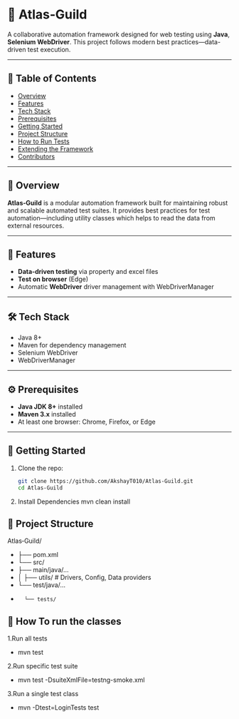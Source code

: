 # 🏰 Atlas‑Guild

A collaborative automation framework designed for web testing using **Java**, **Selenium WebDriver**. This project follows modern best practices—data-driven test execution.

---

## 🔹 Table of Contents

- [Overview](#overview)  
- [Features](#features)  
- [Tech Stack](#tech-stack)  
- [Prerequisites](#prerequisites)  
- [Getting Started](#getting-started)  
- [Project Structure](#project-structure)  
- [How to Run Tests](#how-to-run-tests)  
- [Extending the Framework](#extending-the-framework)  
- [Contributors](#contributors)  

---

## 🧭 Overview

**Atlas‑Guild** is a modular automation framework built for maintaining robust and scalable automated test suites. It provides best practices for test automation—including utility classes which helps to read the data from external resources.

---

## 🚀 Features

- **Data‑driven testing** via property and excel files
- **Test on browser** (Edge)
- Automatic **WebDriver** driver management with WebDriverManager

---

## 🛠️ Tech Stack

- Java 8+  
- Maven for dependency management  
- Selenium WebDriver  
- WebDriverManager  

---

## ⚙️ Prerequisites

- **Java JDK 8+** installed  
- **Maven 3.x** installed  
- At least one browser: Chrome, Firefox, or Edge

---

## 🚧 Getting Started

1. Clone the repo:
     ```bash
   git clone https://github.com/AkshayT010/Atlas‑Guild.git
   cd Atlas‑Guild
     
3. Install Dependencies
   mvn clean install


## 🚧 Project Structure
Atlas‑Guild/

- ├── pom.xml
- └── src/
-    ├── main/java/…
 -   │   ├── utils/          # Drivers, Config, Data providers
 -   └── test/java/…
 -       └── tests/          
        
## 🚧 How To run the classes
1.Run all tests
 -  mvn test
   
2.Run specific test suite
 -  mvn test -DsuiteXmlFile=testng-smoke.xml

3.Run a single test class
-  mvn -Dtest=LoginTests test



 
